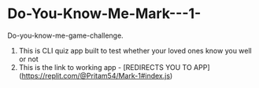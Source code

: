 # Do-You-Know-Me-Mark---1-
Do-you-know-me-game-challenge.

1) This is CLI quiz app built to test whether your loved ones know you well or not
2) This is the link to working app - [REDIRECTS YOU TO APP] (https://replit.com/@Pritam54/Mark-1#index.js)
